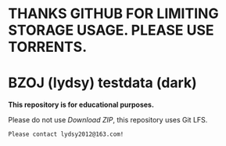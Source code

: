 # THANKS GITHUB FOR LIMITING STORAGE USAGE. PLEASE USE TORRENTS.

# BZOJ (lydsy) testdata (dark)

**This repository is for educational purposes.**

Please do not use *Download ZIP*, this repository uses Git LFS.

`Please contact lydsy2012@163.com!`
